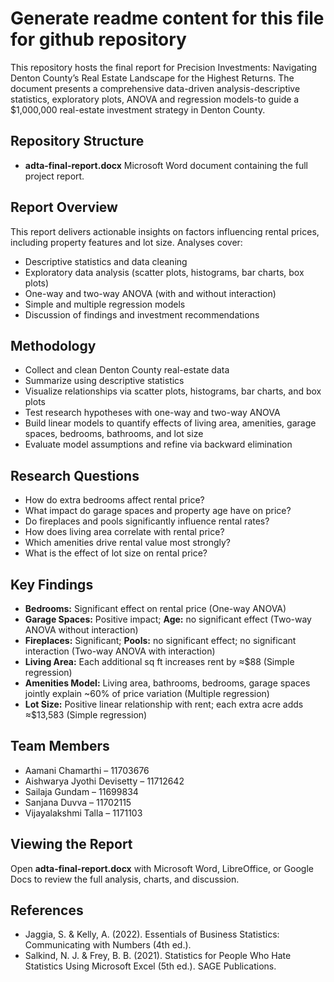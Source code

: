 # Generate readme content for this file for github repository

This repository hosts the final report for Precision Investments: Navigating Denton County’s Real Estate Landscape for the Highest Returns. The document presents a comprehensive data-driven analysis-descriptive statistics, exploratory plots, ANOVA and regression models-to guide a \$1,000,000 real-estate investment strategy in Denton County.

## Repository Structure

- **adta-final-report.docx**
Microsoft Word document containing the full project report.


## Report Overview

This report delivers actionable insights on factors influencing rental prices, including property features and lot size. Analyses cover:

- Descriptive statistics and data cleaning
- Exploratory data analysis (scatter plots, histograms, bar charts, box plots)
- One-way and two-way ANOVA (with and without interaction)
- Simple and multiple regression models
- Discussion of findings and investment recommendations


## Methodology

- Collect and clean Denton County real-estate data
- Summarize using descriptive statistics
- Visualize relationships via scatter plots, histograms, bar charts, and box plots
- Test research hypotheses with one-way and two-way ANOVA
- Build linear models to quantify effects of living area, amenities, garage spaces, bedrooms, bathrooms, and lot size
- Evaluate model assumptions and refine via backward elimination


## Research Questions

- How do extra bedrooms affect rental price?
- What impact do garage spaces and property age have on price?
- Do fireplaces and pools significantly influence rental rates?
- How does living area correlate with rental price?
- Which amenities drive rental value most strongly?
- What is the effect of lot size on rental price?


## Key Findings

- **Bedrooms:** Significant effect on rental price (One-way ANOVA)
- **Garage Spaces:** Positive impact; **Age:** no significant effect (Two-way ANOVA without interaction)
- **Fireplaces:** Significant; **Pools:** no significant effect; no significant interaction (Two-way ANOVA with interaction)
- **Living Area:** Each additional sq ft increases rent by ≈\$88 (Simple regression)
- **Amenities Model:** Living area, bathrooms, bedrooms, garage spaces jointly explain ~60% of price variation (Multiple regression)
- **Lot Size:** Positive linear relationship with rent; each extra acre adds ≈\$13,583 (Simple regression)


## Team Members

- Aamani Chamarthi – 11703676
- Aishwarya Jyothi Devisetty – 11712642
- Sailaja Gundam – 11699834
- Sanjana Duvva – 11702115
- Vijayalakshmi Talla – 1171103


## Viewing the Report

Open **adta-final-report.docx** with Microsoft Word, LibreOffice, or Google Docs to review the full analysis, charts, and discussion.

## References

- Jaggia, S. \& Kelly, A. (2022). Essentials of Business Statistics: Communicating with Numbers (4th ed.).
- Salkind, N. J. \& Frey, B. B. (2021). Statistics for People Who Hate Statistics Using Microsoft Excel (5th ed.). SAGE Publications.


